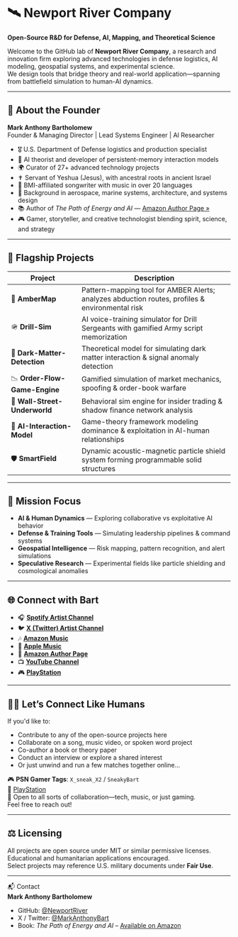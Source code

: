 # 🛰️ Newport River Company
**Open-Source R&D for Defense, AI, Mapping, and Theoretical Science**

Welcome to the GitHub lab of **Newport River Company**, a research and innovation firm exploring advanced technologies in defense logistics, AI modeling, geospatial systems, and experimental science.  
We design tools that bridge theory and real-world application—spanning from battlefield simulation to human-AI dynamics.

---

## 👤 About the Founder

**Mark Anthony Bartholomew**  
Founder & Managing Director | Lead Systems Engineer | AI Researcher  

- 🎖 U.S. Department of Defense logistics and production specialist  
- 🧠 AI theorist and developer of persistent-memory interaction models  
- 🌍 Curator of 27+ advanced technology projects  
- ✝️ Servant of Yeshua (Jesus), with ancestral roots in ancient Israel  
- 🎵 BMI-affiliated songwriter with music in over 20 languages  
- 🔬 Background in aerospace, marine systems, architecture, and systems design  
- 📚 Author of *The Path of Energy and AI* — [Amazon Author Page »](https://www.amazon.com/author/markanthonybartholomew)
- 🎮 Gamer, storyteller, and creative technologist blending spirit, science, and strategy

---

## 🚀 Flagship Projects

| Project                      | Description                                                                                      |
|-----------------------------|--------------------------------------------------------------------------------------------------|
| 🧭 **AmberMap**             | Pattern-mapping tool for AMBER Alerts; analyzes abduction routes, profiles & environmental risk |
| 🪖 **Drill-Sim**            | AI voice-training simulator for Drill Sergeants with gamified Army script memorization           |
| 🧪 **Dark-Matter-Detection**| Theoretical model for simulating dark matter interaction & signal anomaly detection             |
| 📉 **Order-Flow-Game-Engine** | Gamified simulation of market mechanics, spoofing & order-book warfare                          |
| 🏦 **Wall-Street-Underworld**| Behavioral sim engine for insider trading & shadow finance network analysis                    |
| 🤖 **AI-Interaction-Model** | Game-theory framework modeling dominance & exploitation in AI-human relationships              |
| 🛡 **SmartField**           | Dynamic acoustic-magnetic particle shield system forming programmable solid structures          |

---

## 🎯 Mission Focus

- **AI & Human Dynamics** — Exploring collaborative vs exploitative AI behavior  
- **Defense & Training Tools** — Simulating leadership pipelines & command systems  
- **Geospatial Intelligence** — Risk mapping, pattern recognition, and alert simulations  
- **Speculative Research** — Experimental fields like particle shielding and cosmological anomalies  

---

## 🌐 Connect with Bart

- 🎧 **[Spotify Artist Channel](https://open.spotify.com/artist/2leSZijxnLIkSdbAJPwDBF?si=IP1ozQ2iRUux710G0DL5Iw)**  
- 🐦 **[X (Twitter) Artist Channel](https://x.com/MarkAnthonyBart?s=20)**  
- 🎶 **[Amazon Music](https://music.amazon.com/artists/B006TAHE36/mark-anthony-bartholomew)**  
- 🍏 **[Apple Music](https://music.apple.com/us/artist/mark-anthony-bartholomew/1590084450)**  
- 📖 **[Amazon Author Page](https://www.amazon.com/author/markanthonybartholomew)**  
- 📺 **[YouTube Channel](https://www.youtube.com/@MarkAnthonyBartholomewI)**  
- 🎮 **[PlayStation](https://profile.playstation.com/X_sneak_X2)**

---

## 🙋‍♂️ Let’s Connect Like Humans

If you'd like to:

- Contribute to any of the open-source projects here  
- Collaborate on a song, music video, or spoken word project  
- Co-author a book or theory paper  
- Conduct an interview or explore a shared interest  
- Or just unwind and run a few matches together online...

🎮 **PSN Gamer Tags**: `X_sneak_X2` / `SneakyBart`  
🔗 [PlayStation](https://profile.playstation.com/X_sneak_X2)  
🎤 Open to all sorts of collaboration—tech, music, or just gaming.  
Feel free to reach out!

---

## ⚖️ Licensing

All projects are open source under MIT or similar permissive licenses.  
Educational and humanitarian applications encouraged.  
Select projects may reference U.S. military documents under **Fair Use**.

---

📬 Contact  
**Mark Anthony Bartholomew**  
- GitHub: [@NewportRiver](https://github.com/NewportRiver)  
- X / Twitter: [@MarkAnthonyBart](https://x.com/MarkAnthonyBart?s=20)  
- Book: *The Path of Energy and AI* – [Available on Amazon](https://www.amazon.com/author/markanthonybartholomew)  
